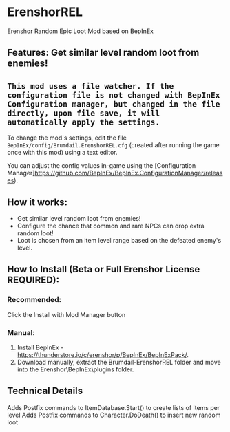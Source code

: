 # ErenshorREL
Erenshor Random Epic Loot Mod based on BepInEx

## Features: Get similar level random loot from enemies!

`This mod uses a file watcher. If the configuration file is not changed with BepInEx Configuration manager, but changed in the file directly, upon file save, it will automatically apply the settings.`
---

To change the mod's settings, edit the file `BepInEx/config/Brumdail.ErenshorREL.cfg` (created after running the game once with this mod) using a text editor.

You can adjust the config values in-game using the [Configuration Manager]https://github.com/BepInEx/BepInEx.ConfigurationManager/releases).


## How it works:
- Get similar level random loot from enemies!
- Configure the chance that common and rare NPCs can drop extra random loot!
- Loot is chosen from an item level range based on the defeated enemy's level.

## How to Install (Beta or Full Erenshor License REQUIRED):

### Recommended:
Click the Install with Mod Manager button

### Manual:
1. Install BepInEx - https://thunderstore.io/c/erenshor/p/BepInEx/BepInExPack/.
2. Download manually, extract the Brumdail-ErenshorREL folder and move into the Erenshor\BepInEx\plugins folder.

## Technical Details
Adds Postfix commands to ItemDatabase.Start() to create lists of items per level
Adds Postfix commands to Character.DoDeath() to insert new random loot


